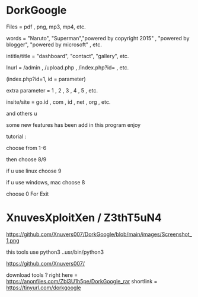 # DorkGoogle

Files = pdf , png, mp3, mp4, etc.

words = "Naruto", "Superman","powered by copyright 2015" , "powered by blogger", "powered by microsoft" , etc.

intitle/title = "dashboard", "contact", "gallery", etc.

Inurl = /admin , /upload.php , /index.php?id= , etc.

(index.php?id=1, id = parameter)

extra parameter = 1 , 2 , 3 , 4 , 5 , etc.

insite/site = go.id , com , id , net , org , etc.

and others u

some new features has been add in this program
enjoy

tutorial :

choose from 1-6

then choose 8/9

if u use linux choose 9

if u use windows, mac choose 8

choose 0  For Exit

# XnuvesXploitXen / Z3thT5uN4

https://github.com/Xnuvers007/DorkGoogle/blob/main/images/Screenshot_1.png

this tools use python3
..usr/bin/python3

https://github.com/Xnuvers007/

download tools ?
right here = https://anonfiles.com/Zbl3U1h5pe/DorkGoogle_rar
shortlink = https://tinyurl.com/dorkgoogle
